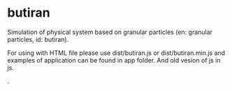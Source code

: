 # butiran
Simulation of physical system based on granular particles (en: granular particles, id: butiran).

For using with HTML file please use dist/butiran.js or dist/butiran.min.js and examples of application can be found in app folder. And old vesion of js in js.

.